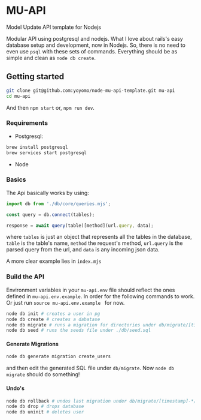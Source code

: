# MU-API
Model Update API template for Nodejs

Modular API using postgresql and nodejs. What I love about rails's easy database setup and development, now in Nodejs. So, there is no need to even use `psql` with these sets of commands. Everything should be as simple and clean as `node db create`.

## Getting started

```bash
git clone git@github.com:yoyomo/node-mu-api-template.git mu-api
cd mu-api
```

And then `npm start` or, `npm run dev`.

### Requirements
- Postgresql: 
```bash
brew install postgresql
brew services start postgresql
```

- Node

### Basics
The Api basically works by using:
```js
import db from './db/core/queries.mjs';

const query = db.connect(tables);

response = await query(table)[method](url.query, data);

```

where `tables` is just an object that represents all the tables in the database, `table` is the table's name, `method` the request's method, `url.query` is the parsed query from the url, and `data` is any incoming json data.

A more clear example lies in `index.mjs`

### Build the API
Environment variables in your `mu-api.env` file should reflect the ones defined in `mu-api.env.example`. In order for the following commands to work.
Or just run `source mu-api.env.example ` for now.

```bash
node db init # creates a user in pg
node db create # creates a dabatase
node db migrate # runs a migration for directories under db/migrate/[timestamp]-*/up.sql
node db seed # runs the seeds file under ./db/seed.sql
```

#### Generate Migrations
```bash
node db generate migration create_users
```
and then edit the generated SQL file under `db/migrate`. Now `node db migrate` should do something!

#### Undo's
```bash
node db rollback # undos last migration under db/migrate/[timestamp]-*/down.sql
node db drop # drops database
node db uninit # deletes user
```
